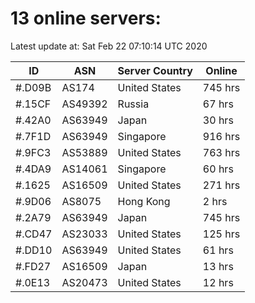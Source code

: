 # 13 online servers:

Latest update at: Sat Feb 22 07:10:14 UTC 2020

| ID | ASN | Server Country | Online |
| -- | --- | -------------- | ------ |
| #.D09B | AS174 | United States | 745 hrs |
| #.15CF | AS49392 | Russia | 67 hrs |
| #.42A0 | AS63949 | Japan | 30 hrs |
| #.7F1D | AS63949 | Singapore | 916 hrs |
| #.9FC3 | AS53889 | United States | 763 hrs |
| #.4DA9 | AS14061 | Singapore | 60 hrs |
| #.1625 | AS16509 | United States | 271 hrs |
| #.9D06 | AS8075 | Hong Kong | 2 hrs |
| #.2A79 | AS63949 | Japan | 745 hrs |
| #.CD47 | AS23033 | United States | 125 hrs |
| #.DD10 | AS63949 | United States | 61 hrs |
| #.FD27 | AS16509 | Japan | 13 hrs |
| #.0E13 | AS20473 | United States | 12 hrs |


